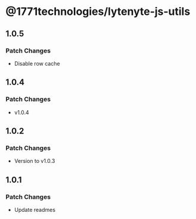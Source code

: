 # @1771technologies/lytenyte-js-utils

## 1.0.5

### Patch Changes

- Disable row cache

## 1.0.4

### Patch Changes

- v1.0.4

## 1.0.2

### Patch Changes

- Version to v1.0.3

## 1.0.1

### Patch Changes

- Update readmes
